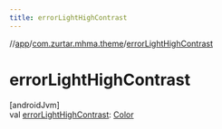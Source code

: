 ```yaml
---
title: errorLightHighContrast
---
```

//[app](../../index.html)/[com.zurtar.mhma.theme](index.html)/[errorLightHighContrast](error-light-high-contrast.html)



# errorLightHighContrast



[androidJvm]\
val [errorLightHighContrast](error-light-high-contrast.html): [Color](https://developer.android.com/reference/kotlin/androidx/compose/ui/graphics/Color.html)



